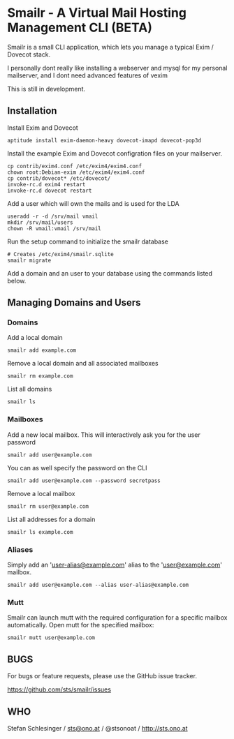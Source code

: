 # Smailr - A Virtual Mail Hosting Management CLI (BETA)

Smailr is a small CLI application, which lets you manage a typical Exim / Dovecot stack.

I personally dont really like installing a webserver and mysql for my personal mailserver,
and I dont need advanced features of vexim 

This is still in development.

## Installation

Install Exim and Dovecot

    aptitude install exim-daemon-heavy dovecot-imapd dovecot-pop3d

Install the example Exim and Dovecot configration files on your mailserver.

    cp contrib/exim4.conf /etc/exim4/exim4.conf
    chown root:Debian-exim /etc/exim4/exim4.conf
    cp contrib/dovecot* /etc/dovecot/
    invoke-rc.d exim4 restart
    invoke-rc.d dovecot restart

Add a user which will own the mails and is used for the LDA

    useradd -r -d /srv/mail vmail
    mkdir /srv/mail/users
    chown -R vmail:vmail /srv/mail

Run the setup command to initialize the smailr database

    # Creates /etc/exim4/smailr.sqlite
    smailr migrate

Add a domain and an user to your database using the commands listed below.


## Managing Domains and Users

### Domains

Add a local domain

    smailr add example.com

Remove a local domain and all associated mailboxes

    smailr rm example.com

List all domains

    smailr ls

### Mailboxes

Add a new local mailbox. This will interactively ask you for the user password

    smailr add user@example.com

You can as well specify the password on the CLI

    smailr add user@example.com --password secretpass

Remove a local mailbox

    smailr rm user@example.com

List all addresses for a domain

    smailr ls example.com

### Aliases

Simply add an 'user-alias@example.com' alias to the 'user@example.com' mailbox.

    smailr add user@example.com --alias user-alias@example.com

### Mutt

Smailr can launch mutt with the required configuration for a specific mailbox
automatically. Open mutt for the specified mailbox:

    smailr mutt user@example.com

## BUGS

For bugs or feature requests, please use the GitHub issue tracker.

https://github.com/sts/smailr/issues


## WHO

Stefan Schlesinger / sts@ono.at / @stsonoat / http://sts.ono.at

